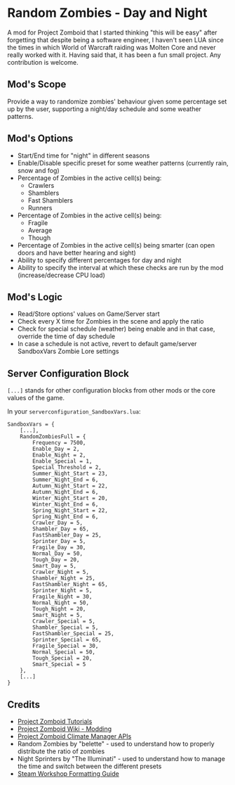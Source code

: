 # Random Zombies - Day and Night

A mod for Project Zomboid that I started thinking "this will be easy" after forgetting that despite being a software engineer, I haven't seen LUA since the times in which World of Warcraft raiding was Molten Core and never really worked with it. Having said that, it has been a fun small project. Any contribution is welcome.

## Mod's Scope

Provide a way to randomize zombies' behaviour given some percentage set up by the user, supporting a night/day schedule and some weather patterns.

## Mod's Options

- Start/End time for "night" in different seasons
- Enable/Disable specific preset for some weather patterns (currently rain, snow and fog)
- Percentage of Zombies in the active cell(s) being:
    - Crawlers
    - Shamblers
    - Fast Shamblers
    - Runners
- Percentage of Zombies in the active cell(s) being:
    - Fragile
    - Average
    - Though
- Percentage of Zombies in the active cell(s) being smarter (can open doors and have better hearing and sight)
- Ability to specify different percentages for day and night
- Ability to specify the interval at which these checks are run by the mod (increase/decrease CPU load)

## Mod's Logic

- Read/Store options' values on Game/Server start
- Check every X time for Zombies in the scene and apply the ratio
- Check for special schedule (weather) being enable and in that case, override the time of day schedule
- In case a schedule is not active, revert to default game/server SandboxVars Zombie Lore settings

## Server Configuration Block

`[...]` stands for other configuration blocks from other mods or the core values of the game.

In your `serverconfiguration_SandboxVars.lua`:

```
SandboxVars = {
    [...],
    RandomZombiesFull = {
        Frequency = 7500,
        Enable_Day = 2,
        Enable_Night = 2,
        Enable_Special = 1,
        Special_Threshold = 2,
        Summer_Night_Start = 23,
        Summer_Night_End = 6,
        Autumn_Night_Start = 22,
        Autumn_Night_End = 6,
        Winter_Night_Start = 20,
        Winter_Night_End = 6,
        Spring_Night_Start = 22,
        Spring_Night_End = 6,
        Crawler_Day = 5,
        Shambler_Day = 65,
        FastShambler_Day = 25,
        Sprinter_Day = 5,
        Fragile_Day = 30,
        Normal_Day = 50,
        Tough_Day = 20,
        Smart_Day = 5,
        Crawler_Night = 5,
        Shambler_Night = 25,
        FastShambler_Night = 65,
        Sprinter_Night = 5,
        Fragile_Night = 30,
        Normal_Night = 50,
        Tough_Night = 20,
        Smart_Night = 5,
        Crawler_Special = 5,
        Shambler_Special = 5,
        FastShambler_Special = 25,
        Sprinter_Special = 65,
        Fragile_Special = 30,
        Normal_Special = 50,
        Tough_Special = 20,
        Smart_Special = 5
    },
    [...]
}
```

## Credits

- [Project Zomboid Tutorials](https://theindiestone.com/forums/index.php?/forum/53-tutorials-resources/)
- [Project Zomboid Wiki - Modding](https://pzwiki.net/wiki/Modding)
- [Project Zomboid Climate Manager APIs](https://zomboid-javadoc.com/41.65/zombie/iso/weather/ClimateManager.html)
- Random Zombies by "belette" - used to understand how to properly distribute the ratio of zombies
- Night Sprinters by "The Illuminati" - used to understand how to manage the time and switch between the different presets
- [Steam Workshop Formatting Guide](https://steamcommunity.com/comment/Guide/formattinghelp)